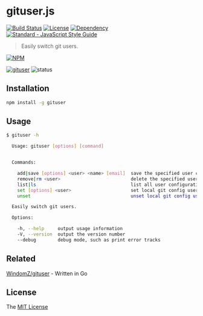 # gituser.js

[![Build Status](https://travis-ci.org/WindomZ/gituser.js.svg?branch=master)](https://travis-ci.org/WindomZ/gituser.js)
[![License](https://img.shields.io/badge/license-MIT-green.svg)](https://opensource.org/licenses/MIT)
[![Dependency](https://david-dm.org/WindomZ/gituser.js.svg)](https://david-dm.org/WindomZ/gituser.js)
[![Standard - JavaScript Style Guide](https://img.shields.io/badge/code_style-standard-brightgreen.svg)](https://standardjs.com/)

> Easily switch git users.

[![NPM](https://nodei.co/npm/gituser.png)](https://nodei.co/npm/gituser/)

[![gituser](https://img.shields.io/npm/v/gituser.svg)](https://www.npmjs.com/package/gituser)
![status](https://img.shields.io/badge/status-stable-green.svg)

## Installation

```bash
npm install -g gituser
```

## Usage

```bash
$ gituser -h

  Usage: gituser [options] [command]


  Commands:

    add|save [options] <user> <name> [email]  save the specified user configuration information
    remove|rm <user>                          delete the specified user configuration information
    list|ls                                   list all user configuration information
    set [options] <user>                      set local git config user from <user> configuration information
    unset                                     unset local git config user

  Easily switch git users.

  Options:

    -h, --help     output usage information
    -V, --version  output the version number
    --debug        debug mode, such as print error tracks
```

## Related

[WindomZ/gituser](https://github.com/WindomZ/gituser) - Written in Go

## License

The [MIT License](https://github.com/WindomZ/gituser.js/blob/master/LICENSE)
